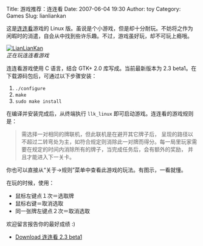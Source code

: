 Title: 游戏推荐：连连看
Date: 2007-06-04 19:30
Author: toy
Category: Games
Slug: lianliankan

这是[连连看](http://llk-linux.sourceforge.net/)游戏的 Linux
版。虽说是个小游戏，但是却十分耐玩。不妨将之作为闲暇时的消遣，自会从中找到些许乐趣。不过，游戏虽好玩，却不可玩上瘾哦。

[![LianLianKan](http://i.linuxtoy.org/i/2007/06/lianliankan_s.png)](http://i.linuxtoy.org/i/2007/06/lianliankan.png)  
*正在玩连连看游戏*

连连看游戏使用 C 语言，结合 GTK+ 2.0 库写成。当前最新版本为 2.3
beta1。在下载源码包后，可通过以下步骤安装：

1.  `./configure`
2.  `make`
3.  `sudo make install`

在编译并安装完成后，从终端执行 `llk_linux`
即可启动游戏。连连看的游戏规则是：

> 需选择一对相同的牌联机，但此联机是在避开其它牌子后，
> 呈现的路径以不超过二转弯处为主，如符合规定则消除此一对牌而得分。每一局里玩家需要在规定的时间内消除所有的牌子，当完成任务后，会有额外的奖励，
> 并且才能进入下一关卡。

你也可以直接从“关于->规则”菜单中查看此游戏的玩法。有图示，一看就懂。

在玩的时候，使用：

-   鼠标左键点１次＝选取牌
-   鼠标右键＝取消选取
-   同一张牌左键点２次＝取消选取

欢迎留言报告你的最好成绩 :)

- [Download 连连看 2.3
beta1](http://llk-linux.sourceforge.net/dist/llk_linux-2.3beta1.tar.gz)
